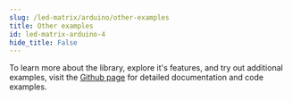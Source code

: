 ```yaml
---
slug: /led-matrix/arduino/other-examples 
title: Other examples
id: led-matrix-arduino-4
hide_title: False
---
```


To learn more about the library, explore it's features, and try out additional examples, visit the [Github page](https://github.com/SolderedElectronics/Soldered-8x8-MAX7219-LED-Matrix-Arduino-Library) for detailed documentation and code examples.